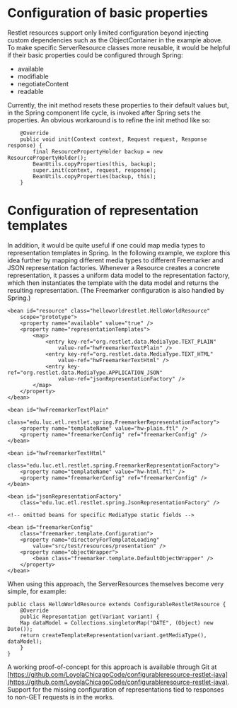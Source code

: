 # Configuration of basic properties

Restlet resources support only limited configuration beyond injecting
custom dependencies such as the ObjectContainer in the example above. To
make specific ServerResource classes more reusable, it would be helpful
if their basic properties could be configured through Spring:

-   available
-   modifiable
-   negotiateContent
-   readable

Currently, the init method resets these properties to their default
values but, in the Spring component life cycle, is invoked after Spring
sets the properties. An obvious workaround is to refine the init method
like so:


<pre class="language-java"><code class="language-java">    @Override
    public void init(Context context, Request request, Response response) {
        final ResourcePropertyHolder backup = new ResourcePropertyHolder(); 
        BeanUtils.copyProperties(this, backup);
        super.init(context, request, response);
        BeanUtils.copyProperties(backup, this);
    }
</code></pre>

# Configuration of representation templates

In addition, it would be quite useful if one could map media types to
representation templates in Spring. In the following example, we explore
this idea further by mapping different media types to different
Freemarker and JSON representation factories. Whenever a Resource
creates a concrete representation, it passes a uniform data model to the
representation factory, which then instantiates the template with the
data model and returns the resulting representation. (The Freemarker
configuration is also handled by Spring.)


<pre class="language-markup"><code class="language-markup">&lt;bean id=&quot;resource&quot; class=&quot;helloworldrestlet.HelloWorldResource&quot;
    scope=&quot;prototype&quot;&gt;
    &lt;property name=&quot;available&quot; value=&quot;true&quot; /&gt;
    &lt;property name=&quot;representationTemplates&quot;&gt;
        &lt;map&gt;
            &lt;entry key-ref=&quot;org.restlet.data.MediaType.TEXT_PLAIN&quot;
                value-ref=&quot;hwFreemarkerTextPlain&quot; /&gt;
            &lt;entry key-ref=&quot;org.restlet.data.MediaType.TEXT_HTML&quot;
                value-ref=&quot;hwFreemarkerTextHtml&quot; /&gt;
            &lt;entry key-ref=&quot;org.restlet.data.MediaType.APPLICATION_JSON&quot;
                value-ref=&quot;jsonRepresentationFactory&quot; /&gt;
        &lt;/map&gt;
    &lt;/property&gt;
&lt;/bean&gt;

&lt;bean id=&quot;hwFreemarkerTextPlain&quot;
    class=&quot;edu.luc.etl.restlet.spring.FreemarkerRepresentationFactory&quot;&gt;
    &lt;property name=&quot;templateName&quot; value=&quot;hw-plain.ftl&quot; /&gt;
    &lt;property name=&quot;freemarkerConfig&quot; ref=&quot;freemarkerConfig&quot; /&gt;
&lt;/bean&gt;

&lt;bean id=&quot;hwFreemarkerTextHtml&quot;
    class=&quot;edu.luc.etl.restlet.spring.FreemarkerRepresentationFactory&quot;&gt;
    &lt;property name=&quot;templateName&quot; value=&quot;hw-html.ftl&quot; /&gt;
    &lt;property name=&quot;freemarkerConfig&quot; ref=&quot;freemarkerConfig&quot; /&gt;
&lt;/bean&gt;

&lt;bean id=&quot;jsonRepresentationFactory&quot;
    class=&quot;edu.luc.etl.restlet.spring.JsonRepresentationFactory&quot; /&gt;

&lt;!-- omitted beans for specific MediaType static fields --&gt;

&lt;bean id=&quot;freemarkerConfig&quot;
    class=&quot;freemarker.template.Configuration&quot;&gt;
    &lt;property name=&quot;directoryForTemplateLoading&quot;
        value=&quot;src/test/resources/presentation&quot; /&gt;
    &lt;property name=&quot;objectWrapper&quot;&gt;
        &lt;bean class=&quot;freemarker.template.DefaultObjectWrapper&quot; /&gt;
    &lt;/property&gt;
&lt;/bean&gt;
</code></pre>

When using this approach, the ServerResources themselves become very
simple, for example:


<pre class="language-java"><code class="language-java">public class HelloWorldResource extends ConfigurableRestletResource {
    @Override
    public Representation get(Variant variant) {
    Map<String, Object> dataModel = Collections.singletonMap("DATE", (Object) new Date());
    return createTemplateRepresentation(variant.getMediaType(), dataModel);
    }
}
</code></pre>

A working proof-of-concept for this approach is available through
Git at
[https://github.com/LoyolaChicagoCode/configurableresource-restlet-java](https://github.com/LoyolaChicagoCode/configurableresource-restlet-java).
Support for the missing configuration of representations tied to
responses to non-GET requests is in the works.
